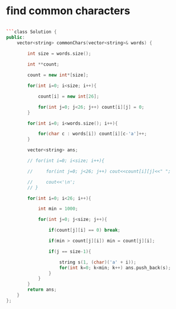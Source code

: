 # find common characters

```c++

```class Solution {
public:
    vector<string> commonChars(vector<string>& words) {
        
        int size = words.size(); 

        int **count;

        count = new int*[size];

        for(int i=0; i<size; i++){

            count[i] = new int[26];

            for(int j=0; j<26; j++) count[i][j] = 0;
        }

        for(int i=0; i<words.size(); i++){

            for(char c : words[i]) count[i][c-'a']++;
        }        

        vector<string> ans;

        // for(int i=0; i<size; i++){

        //     for(int j=0; j<26; j++) cout<<count[i][j]<<" ";

        //     cout<<'\n';
        // }

        for(int i=0; i<26; i++){

            int min = 1000;

            for(int j=0; j<size; j++){

                if(count[j][i] == 0) break;

                if(min > count[j][i]) min = count[j][i];

                if(j == size-1){

                    string s(1, (char)('a' + i));
                    for(int k=0; k<min; k++) ans.push_back(s);
                }
            }
        }
        return ans;
    }
};
